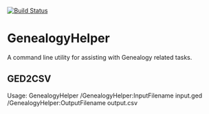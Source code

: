 [![Build Status](https://dev.azure.com/pinkius/GenealogyHelper/_apis/build/status/GenealogyHelper?branchName=master)](https://dev.azure.com/pinkius/GenealogyHelper/_build/latest?definitionId=1&branchName=master)

# GenealogyHelper

A command line utility for assisting with Genealogy related tasks.

## GED2CSV

Usage:
GenealogyHelper /GenealogyHelper:InputFilename input.ged /GenealogyHelper:OutputFilename output.csv
